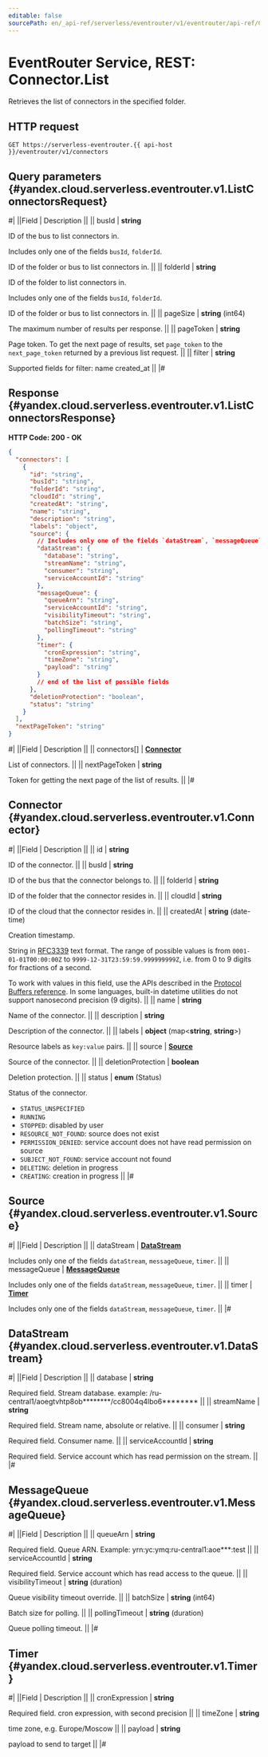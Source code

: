```yaml
---
editable: false
sourcePath: en/_api-ref/serverless/eventrouter/v1/eventrouter/api-ref/Connector/list.md
---
```


# EventRouter Service, REST: Connector.List

Retrieves the list of connectors in the specified folder.

## HTTP request

```
GET https://serverless-eventrouter.{{ api-host }}/eventrouter/v1/connectors
```

## Query parameters {#yandex.cloud.serverless.eventrouter.v1.ListConnectorsRequest}

#|
||Field | Description ||
|| busId | **string**

ID of the bus to list connectors in.

Includes only one of the fields `busId`, `folderId`.

ID of the folder or bus to list connectors in. ||
|| folderId | **string**

ID of the folder to list connectors in.

Includes only one of the fields `busId`, `folderId`.

ID of the folder or bus to list connectors in. ||
|| pageSize | **string** (int64)

The maximum number of results per response. ||
|| pageToken | **string**

Page token. To get the next page of results, set `page_token` to the
`next_page_token` returned by a previous list request. ||
|| filter | **string**

Supported fields for filter:
name
created_at ||
|#

## Response {#yandex.cloud.serverless.eventrouter.v1.ListConnectorsResponse}

**HTTP Code: 200 - OK**

```json
{
  "connectors": [
    {
      "id": "string",
      "busId": "string",
      "folderId": "string",
      "cloudId": "string",
      "createdAt": "string",
      "name": "string",
      "description": "string",
      "labels": "object",
      "source": {
        // Includes only one of the fields `dataStream`, `messageQueue`, `timer`
        "dataStream": {
          "database": "string",
          "streamName": "string",
          "consumer": "string",
          "serviceAccountId": "string"
        },
        "messageQueue": {
          "queueArn": "string",
          "serviceAccountId": "string",
          "visibilityTimeout": "string",
          "batchSize": "string",
          "pollingTimeout": "string"
        },
        "timer": {
          "cronExpression": "string",
          "timeZone": "string",
          "payload": "string"
        }
        // end of the list of possible fields
      },
      "deletionProtection": "boolean",
      "status": "string"
    }
  ],
  "nextPageToken": "string"
}
```

#|
||Field | Description ||
|| connectors[] | **[Connector](#yandex.cloud.serverless.eventrouter.v1.Connector)**

List of connectors. ||
|| nextPageToken | **string**

Token for getting the next page of the list of results. ||
|#

## Connector {#yandex.cloud.serverless.eventrouter.v1.Connector}

#|
||Field | Description ||
|| id | **string**

ID of the connector. ||
|| busId | **string**

ID of the bus that the connector belongs to. ||
|| folderId | **string**

ID of the folder that the connector resides in. ||
|| cloudId | **string**

ID of the cloud that the connector resides in. ||
|| createdAt | **string** (date-time)

Creation timestamp.

String in [RFC3339](https://www.ietf.org/rfc/rfc3339.txt) text format. The range of possible values is from
`0001-01-01T00:00:00Z` to `9999-12-31T23:59:59.999999999Z`, i.e. from 0 to 9 digits for fractions of a second.

To work with values in this field, use the APIs described in the
[Protocol Buffers reference](https://developers.google.com/protocol-buffers/docs/reference/overview).
In some languages, built-in datetime utilities do not support nanosecond precision (9 digits). ||
|| name | **string**

Name of the connector. ||
|| description | **string**

Description of the connector. ||
|| labels | **object** (map<**string**, **string**>)

Resource labels as `key:value` pairs. ||
|| source | **[Source](#yandex.cloud.serverless.eventrouter.v1.Source)**

Source of the connector. ||
|| deletionProtection | **boolean**

Deletion protection. ||
|| status | **enum** (Status)

Status of the connector.

- `STATUS_UNSPECIFIED`
- `RUNNING`
- `STOPPED`: disabled by user
- `RESOURCE_NOT_FOUND`: source does not exist
- `PERMISSION_DENIED`: service account does not have read permission on source
- `SUBJECT_NOT_FOUND`: service account not found
- `DELETING`: deletion in progress
- `CREATING`: creation in progress ||
|#

## Source {#yandex.cloud.serverless.eventrouter.v1.Source}

#|
||Field | Description ||
|| dataStream | **[DataStream](#yandex.cloud.serverless.eventrouter.v1.DataStream)**

Includes only one of the fields `dataStream`, `messageQueue`, `timer`. ||
|| messageQueue | **[MessageQueue](#yandex.cloud.serverless.eventrouter.v1.MessageQueue)**

Includes only one of the fields `dataStream`, `messageQueue`, `timer`. ||
|| timer | **[Timer](#yandex.cloud.serverless.eventrouter.v1.Timer)**

Includes only one of the fields `dataStream`, `messageQueue`, `timer`. ||
|#

## DataStream {#yandex.cloud.serverless.eventrouter.v1.DataStream}

#|
||Field | Description ||
|| database | **string**

Required field. Stream database.
example: /ru-central1/aoegtvhtp8ob********/cc8004q4lbo6******** ||
|| streamName | **string**

Required field. Stream name, absolute or relative. ||
|| consumer | **string**

Required field. Consumer name. ||
|| serviceAccountId | **string**

Required field. Service account which has read permission on the stream. ||
|#

## MessageQueue {#yandex.cloud.serverless.eventrouter.v1.MessageQueue}

#|
||Field | Description ||
|| queueArn | **string**

Required field. Queue ARN.
Example: yrn:yc:ymq:ru-central1:aoe***:test ||
|| serviceAccountId | **string**

Required field. Service account which has read access to the queue. ||
|| visibilityTimeout | **string** (duration)

Queue visibility timeout override. ||
|| batchSize | **string** (int64)

Batch size for polling. ||
|| pollingTimeout | **string** (duration)

Queue polling timeout. ||
|#

## Timer {#yandex.cloud.serverless.eventrouter.v1.Timer}

#|
||Field | Description ||
|| cronExpression | **string**

Required field. cron expression, with second precision ||
|| timeZone | **string**

time zone, e.g. Europe/Moscow ||
|| payload | **string**

payload to send to target ||
|#